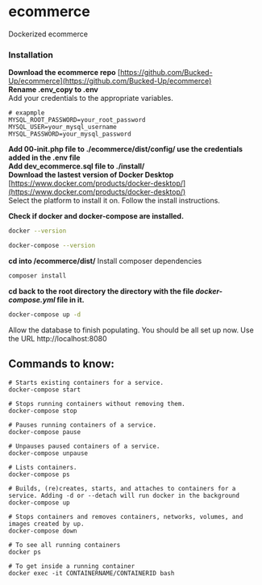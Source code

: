 # ecommerce
Dockerized ecommerce  

### Installation  
**Download the ecommerce repo** [https://github.com/Bucked-Up/ecommerce](https://github.com/Bucked-Up/ecommerce)  
**Rename .env_copy to .env**  
Add your credentials to the appropriate variables.
```.env
# exapmple
MYSQL_ROOT_PASSWORD=your_root_password
MYSQL_USER=your_mysql_username
MYSQL_PASSWORD=your_mysql_password
```  
**Add 00-init.php file to ./ecommerce/dist/config/ use the credentials added in the .env file**  
**Add dev_ecommerce.sql file to ./install/**  
**Download the lastest version of Docker Desktop**
[https://www.docker.com/products/docker-desktop/](https://www.docker.com/products/docker-desktop/)  
Select the platform to install it on. Follow the install instructions.

**Check if docker and docker-compose are installed.**  
```bash
docker --version
```
```bash
docker-compose --version
```

**cd into /ecommerce/dist/**
Install composer dependencies 
```bash
composer install 
```
**cd back to the root directory the directory with the file _docker-compose.yml_ file in it.**  
```bash
docker-compose up -d
```
Allow the database to finish populating.
You should be all set up now. Use the URL http://localhost:8080

## Commands to know:
```
# Starts existing containers for a service.
docker-compose start

# Stops running containers without removing them.
docker-compose stop

# Pauses running containers of a service.
docker-compose pause

# Unpauses paused containers of a service.
docker-compose unpause

# Lists containers.
docker-compose ps

# Builds, (re)creates, starts, and attaches to containers for a service. Adding -d or --detach will run docker in the background
docker-compose up

# Stops containers and removes containers, networks, volumes, and images created by up.
docker-compose down

# To see all running containers
docker ps

# To get inside a running container
docker exec -it CONTAINERNAME/CONTAINERID bash
```